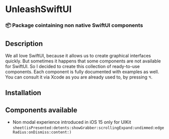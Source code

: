 # UnleashSwiftUI
### 📦 Package cointaining non native SwiftUI components
## Description
 We all love SwiftUI, because it allows us to create graphical interfaces quickly. But sometimes it happens that some components are not available for SwiftUI. So I decided to create this collection of ready-to-use components.
Each component is fully documented with examples as well. You can consult it via Xcode as you are already used to, by pressing <kbd>⌥</kbd>.
## Installation
## Components available
- Non modal experience introduced in iOS 15 only for UIKit <code>sheet(isPresented:detents:showGrabber:scrollingExpand:undimmed:edgeRadius:onDismiss:content:)</code>
